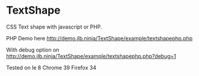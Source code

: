 TextShape
=========

CSS Text shape with javascript or PHP.

PHP Demo here http://demo.jlb.ninja/TextShape/example/textshapephp.php

With debug option on http://demo.jlb.ninja/TextShape/example/textshapephp.php?debug=1 


Tested on
	Ie 8
	Chrome 39
	Firefox 34
	
